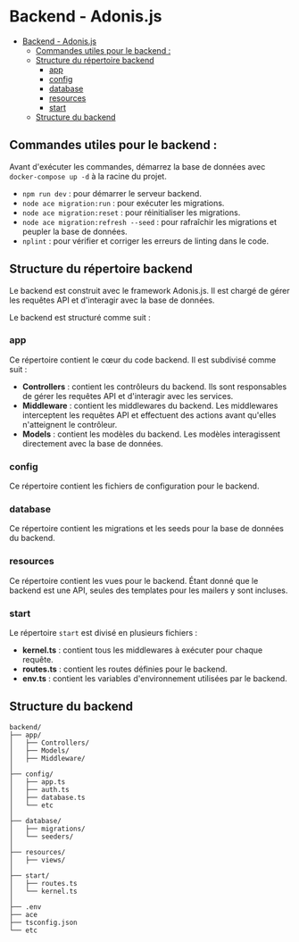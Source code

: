 # Backend - Adonis.js

- [Backend - Adonis.js](#backend---adonisjs)
  - [Commandes utiles pour le backend :](#commandes-utiles-pour-le-backend-)
  - [Structure du répertoire backend](#structure-du-répertoire-backend)
    - [app](#app)
    - [config](#config)
    - [database](#database)
    - [resources](#resources)
    - [start](#start)
  - [Structure du backend](#structure-du-backend)

## Commandes utiles pour le backend :

Avant d'exécuter les commandes, démarrez la base de données avec `docker-compose up -d` à la racine du projet.

- `npm run dev` : pour démarrer le serveur backend.
- `node ace migration:run` : pour exécuter les migrations.
- `node ace migration:reset` : pour réinitialiser les migrations.
- `node ace migration:refresh --seed` : pour rafraîchir les migrations et peupler la base de données.
- `nplint` : pour vérifier et corriger les erreurs de linting dans le code.

## Structure du répertoire backend

Le backend est construit avec le framework Adonis.js. Il est chargé de gérer les requêtes API et d'interagir avec la base de données.

Le backend est structuré comme suit :

### app

Ce répertoire contient le cœur du code backend. Il est subdivisé comme suit :

- **Controllers** : contient les contrôleurs du backend. Ils sont responsables de gérer les requêtes API et d'interagir avec les services.
- **Middleware** : contient les middlewares du backend. Les middlewares interceptent les requêtes API et effectuent des actions avant qu'elles n'atteignent le contrôleur.
- **Models** : contient les modèles du backend. Les modèles interagissent directement avec la base de données.

### config

Ce répertoire contient les fichiers de configuration pour le backend.

### database

Ce répertoire contient les migrations et les seeds pour la base de données du backend.

### resources

Ce répertoire contient les vues pour le backend. Étant donné que le backend est une API, seules des templates pour les mailers y sont incluses.

### start

Le répertoire `start` est divisé en plusieurs fichiers :

- **kernel.ts** : contient tous les middlewares à exécuter pour chaque requête.
- **routes.ts** : contient les routes définies pour le backend.
- **env.ts** : contient les variables d'environnement utilisées par le backend.

## Structure du backend

```
backend/
├── app/
│   ├── Controllers/
│   ├── Models/
│   ├── Middleware/
│
├── config/
│   ├── app.ts
│   ├── auth.ts
│   ├── database.ts
│   └── etc
│
├── database/
│   ├── migrations/
│   └── seeders/
│
├── resources/
│   ├── views/
│
├── start/
│   ├── routes.ts
│   └── kernel.ts
│
├── .env
├── ace
├── tsconfig.json
└── etc

```
